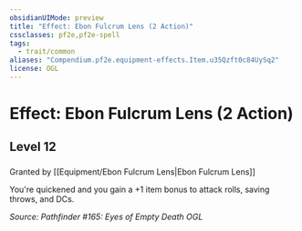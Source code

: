 ```yaml
---
obsidianUIMode: preview
title: "Effect: Ebon Fulcrum Lens (2 Action)"
cssclasses: pf2e,pf2e-spell
tags:
  - trait/common
aliases: "Compendium.pf2e.equipment-effects.Item.u35Qzft0c84UySq2"
license: OGL
---
```

# Effect: Ebon Fulcrum Lens (2 Action)
## Level 12
### 






Granted by [[Equipment/Ebon Fulcrum Lens|Ebon Fulcrum Lens]]

You're quickened and you gain a +1 item bonus to attack rolls, saving throws, and DCs.

*Source: Pathfinder #165: Eyes of Empty Death*
*OGL*